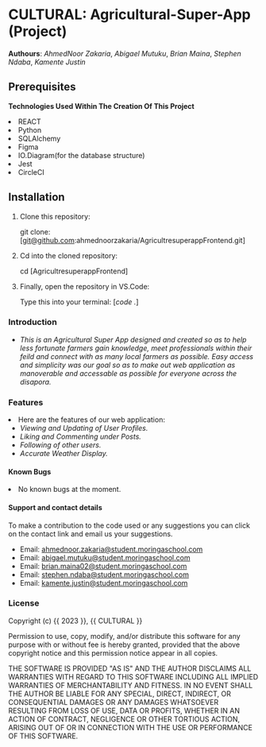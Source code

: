 # **CULTURAL**: Agricultural-Super-App (Project)
**Authours**: *AhmedNoor Zakaria*, *Abigael Mutuku*, *Brian Maina*, *Stephen Ndaba*, *Kamente Justin*

## Prerequisites

**Technologies Used Within The Creation Of This Project**
    <li>REACT
    <li>Python
    <li>SQLAlchemy
    <li>Figma
    <li>IO.Diagram(for the database structure)
    <li>Jest
    <li>CircleCI

## Installation

1. Clone this repository:

   git clone:[git@github.com:ahmednoorzakaria/AgricultresuperappFrontend.git]

2. Cd into the cloned repository:

   cd [AgricultresuperappFrontend]

3. Finally, open the repository in VS.Code:

   Type this into your terminal: [*code .*]

### Introduction

- *This is an Agricultural Super App designed and created so as to help less fortunate farmers gain knowledge, meet professionals within their feild and connect with as many local farmers as possible. Easy access and simplicity was our goal so as to make out web application as manoverable and accessable as possible for everyone across the disapora.*

### Features

<li>Here are the features of our web application:

  - *Viewing and Updating of User Profiles.*
  - *Liking and Commenting under Posts.*
  - *Following of other users.*
  - *Accurate Weather Display.*

#### Known Bugs

<li>No known bugs at the moment.

#### Support and contact details 

To make a contribution to the code used or any suggestions you can click on the contact link and email us your suggestions.

- Email: ahmednoor.zakaria@student.moringaschool.com
- Email: abigael.mutuku@student.moringaschool.com
- Email: brian.maina02@student.moringaschool.com
- Email: stephen.ndaba@student.moringaschool.com
- Email: kamente.justin@student.moringaschool.com

### License
Copyright (c) {{ 2023 }}, {{ CULTURAL }}

Permission to use, copy, modify, and/or distribute this software for any
purpose with or without fee is hereby granted, provided that the above
copyright notice and this permission notice appear in all copies.

THE SOFTWARE IS PROVIDED "AS IS" AND THE AUTHOR DISCLAIMS ALL WARRANTIES WITH
REGARD TO THIS SOFTWARE INCLUDING ALL IMPLIED WARRANTIES OF MERCHANTABILITY AND
FITNESS. IN NO EVENT SHALL THE AUTHOR BE LIABLE FOR ANY SPECIAL, DIRECT,
INDIRECT, OR CONSEQUENTIAL DAMAGES OR ANY DAMAGES WHATSOEVER RESULTING FROM
LOSS OF USE, DATA OR PROFITS, WHETHER IN AN ACTION OF CONTRACT, NEGLIGENCE OR
OTHER TORTIOUS ACTION, ARISING OUT OF OR IN CONNECTION WITH THE USE OR
PERFORMANCE OF THIS SOFTWARE.